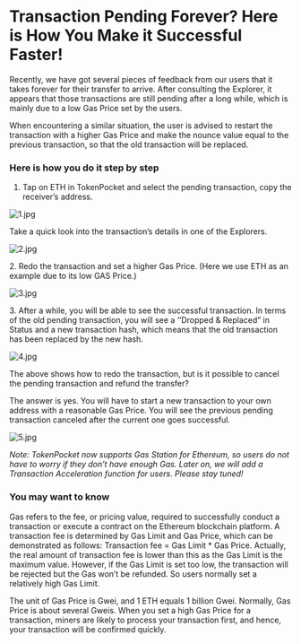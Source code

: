 # Transaction Pending Forever? Here is How You Make it Successful Faster!

Recently, we have got several pieces of feedback from our users that it takes forever for their transfer to arrive. After consulting the Explorer, it appears that those transactions are still pending after a long while, which is mainly due to a low Gas Price set by the users.

When encountering a similar situation, the user is advised to restart the transaction with a higher Gas Price and make the nounce value equal to the previous transaction, so that the old transaction will be replaced.

### Here is how you do it step by step <a href="#4c22" id="4c22"></a>

1. Tap on ETH in TokenPocket and select the pending transaction, copy the receiver’s address.

![1.jpg](https://tokenpockethelpsupport.zendesk.com/hc/article\_attachments/900002283123/1.jpg)

Take a quick look into the transaction’s details in one of the Explorers.

![2.jpg](https://tokenpockethelpsupport.zendesk.com/hc/article\_attachments/900002283103/2.jpg)

2\. Redo the transaction and set a higher Gas Price. (Here we use ETH as an example due to its low GAS Price.)

![3.jpg](https://tokenpockethelpsupport.zendesk.com/hc/article\_attachments/900002305626/3.jpg)

3\. After a while, you will be able to see the successful transaction. In terms of the old pending transaction, you will see a ‘’Dropped & Replaced” in Status and a new transaction hash, which means that the old transaction has been replaced by the new hash.

![4.jpg](https://tokenpockethelpsupport.zendesk.com/hc/article\_attachments/900002305646/4.jpg)

The above shows how to redo the transaction, but is it possible to cancel the pending transaction and refund the transfer?

The answer is yes. You will have to start a new transaction to your own address with a reasonable Gas Price. You will see the previous pending transaction canceled after the current one goes successful.

![5.jpg](https://tokenpockethelpsupport.zendesk.com/hc/article\_attachments/900002283203/5.jpg)

_Note: TokenPocket now supports Gas Station for Ethereum, so users do not have to worry if they don’t have enough Gas. Later on, we will add a Transaction Acceleration function for users. Please stay tuned!_

### &#x20;

### You may want to know <a href="#2ab5" id="2ab5"></a>

Gas refers to the fee, or pricing value, required to successfully conduct a transaction or execute a contract on the Ethereum blockchain platform. A transaction fee is determined by Gas Limit and Gas Price, which can be demonstrated as follows: Transaction fee = Gas Limit \* Gas Price. Actually, the real amount of transaction fee is lower than this as the Gas Limit is the maximum value. However, if the Gas Limit is set too low, the transaction will be rejected but the Gas won’t be refunded. So users normally set a relatively high Gas Limit.

The unit of Gas Price is Gwei, and 1 ETH equals 1 billion Gwei. Normally, Gas Price is about several Gweis. When you set a high Gas Price for a transaction, miners are likely to process your transaction first, and hence, your transaction will be confirmed quickly.
